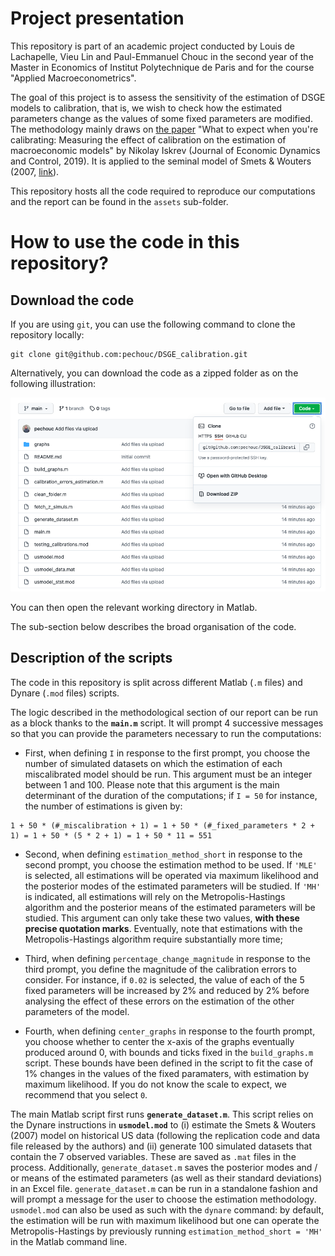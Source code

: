 # Project presentation

This repository is part of an academic project conducted by Louis de Lachapelle, Vieu Lin and Paul-Emmanuel Chouc in the second year of the Master in Economics of Institut Polytechnique de Paris and for the course "Applied Macroeconometrics".

The goal of this project is to assess the sensitivity of the estimation of DSGE models to calibration, that is, we wish to check how the estimated parameters change as the values of some fixed parameters are modified. The methodology mainly draws on [the paper](https://www.sciencedirect.com/science/article/abs/pii/S0165188918303907) "What to expect when you're calibrating: Measuring the effect of calibration on the estimation of macroeconomic models" by Nikolay Iskrev (Journal of Economic Dynamics and Control, 2019). It is applied to the seminal model of Smets & Wouters (2007, [link](https://www.aeaweb.org/articles?id=10.1257/aer.97.3.586)). 

This repository hosts all the code required to reproduce our computations and the report can be found in the `assets` sub-folder.

# How to use the code in this repository?

## Download the code

If you are using `git`, you can use the following command to clone the repository locally:

```
git clone git@github.com:pechouc/DSGE_calibration.git
```

Alternatively, you can download the code as a zipped folder as on the following illustration:

<img src="assets/screenshot_README.png" width="600"/>

You can then open the relevant working directory in Matlab. 

The sub-section below describes the broad organisation of the code.

## Description of the scripts

The code in this repository is split across different Matlab (`.m` files) and Dynare (`.mod` files) scripts.

The logic described in the methodological section of our report can be run as a block thanks to the **`main.m`** script. It will prompt 4 successive messages so that you can provide the parameters necessary to run the computations:

- First, when defining `I` in response to the first prompt, you choose the number of simulated datasets on which the estimation of each miscalibrated model should be run. This argument must be an integer between 1 and 100. Please note that this argument is the main determinant of the duration of the computations; if `I = 50` for instance, the number of estimations is given by: 

```
1 + 50 * (#_miscalibration + 1) = 1 + 50 * (#_fixed_parameters * 2 + 1) = 1 + 50 * (5 * 2 + 1) = 1 + 50 * 11 = 551
```

- Second, when defining `estimation_method_short` in response to the second prompt, you choose the estimation method to be used. If `'MLE'` is selected, all estimations will be operated via maximum likelihood and the posterior modes of the estimated parameters will be studied. If `'MH'` is indicated, all estimations will rely on the Metropolis-Hastings algorithm and the posterior means of the estimated parameters will be studied. This argument can only take these two values, **with these precise quotation marks**. Eventually, note that estimations with the Metropolis-Hastings algorithm require substantially more time;

- Third, when defining `percentage_change_magnitude` in response to the third prompt, you define the magnitude of the calibration errors to consider. For instance, if `0.02` is selected, the value of each of the 5 fixed parameters will be increased by 2% and reduced by 2% before analysing the effect of these errors on the estimation of the other parameters of the model.

- Fourth, when defining `center_graphs` in response to the fourth prompt, you choose whether to center the x-axis of the graphs eventually produced around 0, with bounds and ticks fixed in the `build_graphs.m` script. These bounds have been defined in the script to fit the case of 1% changes in the values of the fixed paramaters, with estimation by maximum likelihood. If you do not know the scale to expect, we recommend that you select `0`. 

The main Matlab script first runs **`generate_dataset.m`**. This script relies on the Dynare instructions in **`usmodel.mod`** to (i) estimate the Smets & Wouters (2007) model on historical US data (following the replication code and data file released by the authors) and (ii) generate 100 simulated datasets that contain the 7 observed variables. These are saved as `.mat` files in the process. Additionally, `generate_dataset.m` saves the posterior modes and / or means of the estimated parameters (as well as their standard deviations) in an Excel file. `generate_dataset.m` can be run in a standalone fashion and will prompt a message for the user to choose the estimation methodology. `usmodel.mod` can also be used as such with the `dynare` command: by default, the estimation will be run with maximum likelihood but one can operate the Metropolis-Hastings by previously running `estimation_method_short = 'MH'` in the Matlab command line.
